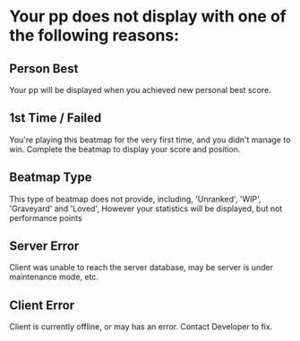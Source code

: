 # Your pp does not display with one of the following reasons:
## Person Best
Your pp will be displayed when you achieved new personal best score.
## 1st Time / Failed
You're playing this beatmap for the very first time, and you didn't manage to win. Complete the beatmap to display your score and position.
## Beatmap Type
This type of beatmap does not provide, including, 'Unranked', 'WIP', 'Graveyard' and 'Loved', However your statistics will be displayed, but not performance points
## Server Error
Client was unable to reach the server database, may be server is under maintenance mode, etc.
## Client Error
Client is currently offline, or may has an error. Contact Developer to fix.
